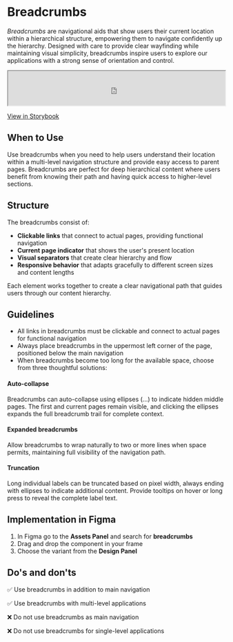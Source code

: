 # Breadcrumbs

_Breadcrumbs_ are navigational aids that show users their current location within a hierarchical structure, empowering them to navigate confidently up the hierarchy. Designed with care to provide clear wayfinding while maintaining visual simplicity, breadcrumbs inspire users to explore our applications with a strong sense of orientation and control.

<iframe 
        class="sb-iframe"
        src="https://storybook.eds.equinor.com/iframe.html?globals=&args=&id=navigation-breadcrumbs--introduction"
        width="100%"
        height="80"
        frameborder="1"
        ></iframe>

[View in Storybook](https://storybook.eds.equinor.com/?path=/docs/navigation-breadcrumbs--docs)

## When to Use

Use breadcrumbs when you need to help users understand their location within a multi-level navigation structure and provide easy access to parent pages. Breadcrumbs are perfect for deep hierarchical content where users benefit from knowing their path and having quick access to higher-level sections.

## Structure

The breadcrumbs consist of:

- **Clickable links** that connect to actual pages, providing functional navigation
- **Current page indicator** that shows the user's present location
- **Visual separators** that create clear hierarchy and flow
- **Responsive behavior** that adapts gracefully to different screen sizes and content lengths

Each element works together to create a clear navigational path that guides users through our content hierarchy.

## Guidelines

- All links in breadcrumbs must be clickable and connect to actual pages for functional navigation
- Always place breadcrumbs in the uppermost left corner of the page, positioned below the main navigation
- When breadcrumbs become too long for the available space, choose from three thoughtful solutions:

#### Auto-collapse

Breadcrumbs can auto-collapse using ellipses (...) to indicate hidden middle pages. The first and current pages remain visible, and clicking the ellipses expands the full breadcrumb trail for complete context.

#### Expanded breadcrumbs

Allow breadcrumbs to wrap naturally to two or more lines when space permits, maintaining full visibility of the navigation path.

#### Truncation

Long individual labels can be truncated based on pixel width, always ending with ellipses to indicate additional content. Provide tooltips on hover or long press to reveal the complete label text.

## Implementation in Figma

1. In Figma go to the **Assets Panel** and search for **breadcrumbs**
2. Drag and drop the component in your frame
3. Choose the variant from the **Design Panel**

## Do's and don'ts

✅  Use breadcrumbs in addition to main navigation

✅  Use breadcrumbs with multi-level applications

❌  Do not use breadcrumbs as main navigation

❌  Do not use breadcrumbs for single-level applications